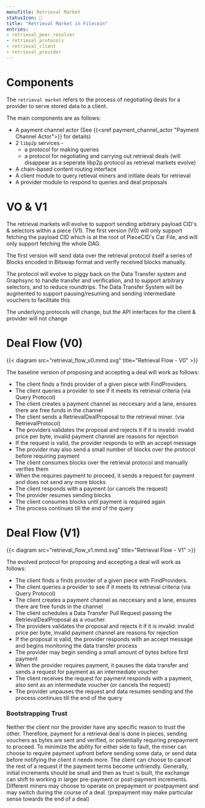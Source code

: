 ```yaml
---
menuTitle: Retrieval Market
statusIcon: 🔁
title: "Retrieval Market in Filecoin"
entries:
- retrieval_peer_resolver
- retrieval_protocols
- retrieval_client
- retrieval_provider
---
```


# Components

The `retrieval market` refers to the process of negotiating deals for a provider to serve stored data to a client.

The main components are as follows:

- A payment channel actor (See {{<sref payment_channel_actor "Payment Channel Actor">}} for details)
- 2 `libp2p` services - 
   - a protocol for making queries
   - a protocol for negotiating and carrying out retrieval deals (will disappear as a seperate libp2p protocol as retrieval markets evolve)
- A chain-based content routing interface
- A client module to query retieval miners and initiate deals for retrieval
- A provider module to respond to queries and deal proposals

# VO & V1

The retrieval markets will evolve to support sending arbitrary payload CID's & selectors within a piece (V1). The first version (V0) will only support fetching the payload CID which is at the root of PieceCID's Car File, and will only support fetching the whole DAG.

The first version will send data over the retrieval protocol itself a series of Blocks encoded in Bitswap format and verify received blocks manually. 

The protocol will evolve to piggy back on the Data Transfer system and Graphsync to handle transfer and verification, and to support arbitrary selectors, and to reduce roundtrips. The Data Transfer System will be augmented to support pausing/resuming and sending intermediate vouchers to facilitate this

The underlying protocols will change, but the API interfaces for the client & provider will not change

# Deal Flow (V0)

{{< diagram src="retrieval_flow_v0.mmd.svg" title="Retrieval Flow - V0" >}}

The baseline version of proposing and accepting a deal will work as follows:

- The client finds a finds provider of a given piece with FindProviders.
- The client queries a provider to see if it meets its retrieval criteria (via Query Protocol)
- The client creates a payment channel as neccesary and a lane, ensures there are free funds in the channel
- The client sends a RetrievalDealProposal to the retrieval miner. (via RetrievalProtocol)
- The providers validates the proposal and rejects it if it is invalid: invalid price per byte, invalid payment channel are reasons for rejection
- If the request is valid, the provider responds to with an accept message
- The provider may also send a small number of blocks over the protocol before requiring payment
- The client consumes blocks over the retrieval protocol and manually verifies them
- When the requires payment to proceed, it sends a request for payment and does not send any more blocks
- The client responds with a payment (or cancels the request)
- The provider resumes sending blocks
- The client consumes blocks until payment is required again
- The process continues till the end of the query

# Deal Flow (V1)

{{< diagram src="retrieval_flow_v1.mmd.svg" title="Retrieval Flow - V1" >}}

The evolved protocol for proposing and accepting a deal will work as follows:

- The client finds a finds provider of a given piece with FindProviders.
- The client queries a provider to see if it meets its retrieval criteria (via Query Protocol)
- The client creates a payment channel as neccesary and a lane, ensures there are free funds in the channel
- The client schedules a Data Transfer Pull Request passing the RetrievalDealProposal as a voucher.
- The providers validates the proposal and rejects it if it is invalid: invalid price per byte, invalid payment channel are reasons for rejection
- If the proposal is valid, the provider responds with an accept message and begins monitoring the data transfer process
- The provider may begin sending a small amount of bytes before first payment
- When the provider requires payment, it pauses the data transfer and sends a request for payment as an intermediate voucher
- The client receives the request for payment responds with a payment, also sent as an intermediate voucher (or cancels the request)
- The provider unpauses the request and data resumes sending and the process continues till the end of the query

### Bootstrapping Trust

Neither the client nor the provider have any specific reason to trust the other. Therefore, payment for a retrieval deal is done in pieces, sending vouchers as bytes are sent and verified, or potentially requiring prepayment to proceed. To minimize the ability for either side to fault, the miner can choose to require payment upfront before sending some data, or send data before notifying the client it needs more. The client can choose to cancel the rest of a request if the payment terms become unfriendly. Generally, initial increments should be small and then as trust is built, the exchange can shift to working in larger pre-payment or post-payment increments. Different miners may choose to operate on prepayment or postpayment and may switch during the course of a deal. (prepayment may make particular sense towards the end of a deal)
